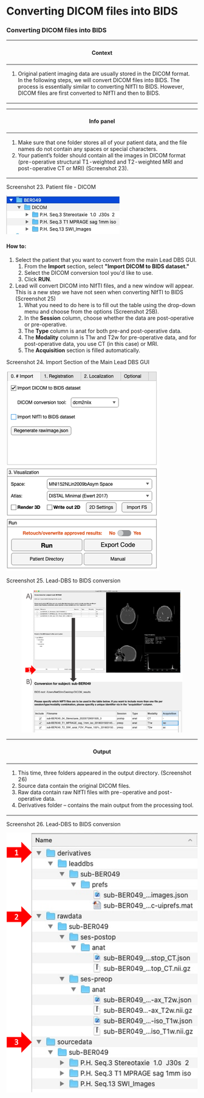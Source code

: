 # Converting DICOM files into BIDS

### **Converting DICOM files into BIDS** <a href="#_toc96000785" id="_toc96000785"></a>

| <h4 id="_toc96000786">Context</h4>                                                                                                                                                                                                                                                         |
| ------------------------------------------------------------------------------------------------------------------------------------------------------------------------------------------------------------------------------------------------------------------------------------------ |
| <ol><li>Original patient imaging data are usually stored in the DICOM format. In the following steps, we will convert DICOM files into BIDS. The process is essentially similar to converting NIfTI to BIDS. However, DICOM files are first converted to NIfTI and then to BIDS.</li></ol> |

| <h4 id="_toc96000787">Info panel</h4>                                                                                                                                                                                                                                                                                                 |
| ------------------------------------------------------------------------------------------------------------------------------------------------------------------------------------------------------------------------------------------------------------------------------------------------------------------------------------- |
| <ol><li>Make sure that one folder stores all of your patient data, and the file names do not contain any spaces or special characters.</li><li>Your patient’s folder should contain all the images in DICOM format (pre-operative structural T1-weighted and T2-weighted MRI and post-operative CT or MRI) (Screenshot 23).</li></ol> |

Screenshot 23. Patient file - DICOM

![](<../../.gitbook/assets/image (1) (1).png>)

#### How to: <a href="#_toc96000788" id="_toc96000788"></a>

1. Select the patient that you want to convert from the main Lead DBS GUI.&#x20;
   1. From the **Import** section, select **"Import DICOM to BIDS dataset."**&#x20;
   2. Select the DICOM conversion tool you'd like to use.
   3. Click **RUN**.&#x20;
2. Lead will convert DICOM into NIfTI files, and a new window will appear. This is a new step we have not seen when converting NIfTI to BIDS (Screenshot 25)
   1. What you need to do here is to fill out the table using the drop-down menu and choose from the options (Screenshot 25B).
   2. In the **Session** column, choose whether the data are post-operative or pre-operative.
   3. The **Type** column is anat for both pre-and post-operative data.
   4. The **Modality** column is T1w and T2w for pre-operative data, and for post-operative data, you use CT (in this case) or MRI.
   5. The **Acquisition** section is filled automatically.

Screenshot 24. Import Section of the Main Lead DBS GUI

![](<../../.gitbook/assets/Screen Shot 2023-06-08 at 13.15.18.png>)

Screenshot 25. Lead-DBS to BIDS conversion

<figure><img src="../../.gitbook/assets/image (9).png" alt=""><figcaption></figcaption></figure>

| <h4 id="_toc96000789">Output</h4>                                                                                                                                                                                                                                                                                       |
| ----------------------------------------------------------------------------------------------------------------------------------------------------------------------------------------------------------------------------------------------------------------------------------------------------------------------- |
| <ol><li>This time, three folders appeared in the output directory. (Screenshot 26)</li><li>Source data contain the original DICOM files.</li><li>Raw data contain raw NIfTI files with pre-operative and post-operative data.</li><li>Derivatives folder – contains the main output from the processing tool.</li></ol> |

Screenshot 26. Lead-DBS to BIDS conversion

![](<../../.gitbook/assets/image (2) (1).png>)

### &#x20;<a href="#_toc96000790" id="_toc96000790"></a>
